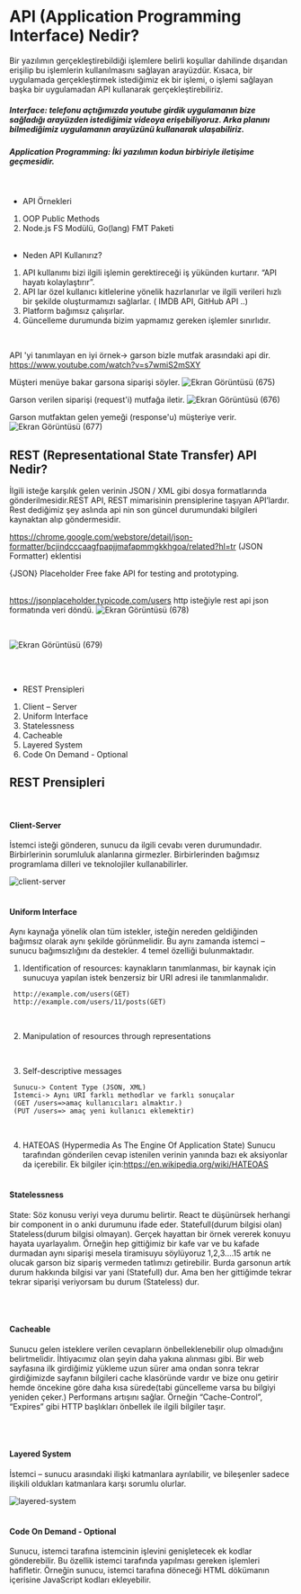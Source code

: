 # API (Application Programming Interface) Nedir?

Bir yazılımın gerçekleştirebildiği işlemlere belirli koşullar dahilinde dışarıdan erişilip bu işlemlerin kullanılmasını sağlayan arayüzdür. Kısaca, bir uygulamada gerçekleştirmek istediğimiz ek bir işlemi, o işlemi sağlayan başka bir uygulamadan API kullanarak gerçekleştirebiliriz.

##### Interface: telefonu açtığımızda youtube girdik uygulamanın bize sağladığı arayüzden istediğimiz videoya erişebiliyoruz. Arka planını bilmediğimiz uygulamanın arayüzünü kullanarak ulaşabiliriz.

##### Application Programming: İki yazılımın kodun birbiriyle iletişime geçmesidir.
</br>

* API Örnekleri
1. OOP Public Methods
2. Node.js FS Modülü, Go(lang) FMT Paketi
</br></br>

* Neden API Kullanırız?
1. API kullanımı bizi ilgili işlemin gerektireceği iş yükünden kurtarır. “API hayatı kolaylaştırır”.
2. API lar özel kullanıcı kitlelerine yönelik hazırlanırlar ve ilgili verileri hızlı bir şekilde oluşturmamızı sağlarlar. ( IMDB API, GitHub API ..)
3. Platform bağımsız çalışırlar.
4. Güncelleme durumunda bizim yapmamız gereken işlemler sınırlıdır.

</br>

API 'yi tanımlayan en iyi örnek-> garson bizle mutfak arasındaki api dir. 
https://www.youtube.com/watch?v=s7wmiS2mSXY



Müşteri menüye bakar garsona siparişi söyler.
![Ekran Görüntüsü (675)](https://user-images.githubusercontent.com/74673470/195401791-7c50aa94-4d2e-4aa0-bab6-848a9b2dccea.png)

Garson verilen siparişi (request'i) mutfağa iletir.
![Ekran Görüntüsü (676)](https://user-images.githubusercontent.com/74673470/195401792-b7f6f1b7-1e92-4a16-8559-2db5ac3d947e.png)

Garson mutfaktan gelen yemeği (response'u) müşteriye verir.
![Ekran Görüntüsü (677)](https://user-images.githubusercontent.com/74673470/195401797-89bbabb5-b712-4c79-b6c7-b6dc37896d54.png)




## REST (Representational State Transfer) API Nedir?
İlgili isteğe karşılık gelen verinin JSON / XML gibi dosya formatlarında gönderilmesidir.REST API, REST mimarisinin prensiplerine taşıyan API’lardır.
Rest dediğimiz şey aslında api nin son güncel durumundaki bilgileri kaynaktan alıp göndermesidir.

https://chrome.google.com/webstore/detail/json-formatter/bcjindcccaagfpapjjmafapmmgkkhgoa/related?hl=tr (JSON Formatter) eklentisi
<br/> 

{JSON} Placeholder
Free fake API for testing and prototyping.
<br/> <br/> 

https://jsonplaceholder.typicode.com/users
http isteğiyle rest api json formatında veri döndü.
![Ekran Görüntüsü (678)](https://user-images.githubusercontent.com/74673470/195405665-054809fb-9a81-48e9-89f9-9dafeb46b990.png)

<br/> 

![Ekran Görüntüsü (679)](https://user-images.githubusercontent.com/74673470/195405668-f171f5df-e02d-4e14-808c-4abf5d80c270.png)

<br/><br/>


* REST Prensipleri
1. Client – Server
2. Uniform Interface
3. Statelessness
4. Cacheable
5. Layered System
6. Code On Demand - Optional



## REST Prensipleri
<br/>

#### Client-Server
İstemci isteği gönderen, sunucu da ilgili cevabı veren durumundadır. Birbirlerinin sorumluluk alanlarına girmezler. Birbirlerinden bağımsız programlama dilleri ve teknolojiler kullanabilirler.
<br/>

![client-server](https://user-images.githubusercontent.com/74673470/195564057-392bee01-69c9-474c-92d1-9ef33adea43a.jpg)
<br/><br/>

#### Uniform Interface
Aynı kaynağa yönelik olan tüm istekler, isteğin nereden geldiğinden bağımsız olarak aynı şekilde görünmelidir. Bu aynı zamanda istemci – sunucu bağımsızlığını da destekler. 4 temel özelliği bulunmaktadır.
<br/>

1. Identification of resources: kaynakların tanımlanması, bir kaynak için sunucuya yapılan istek benzersiz bir URI adresi ile tanımlanmalıdır.
 ```
  http://example.com/users(GET)
  http://example.com/users/11/posts(GET)
 ```
<br/>

 2. Manipulation of resources through representations

<br/>

 3. Self-descriptive messages
```
 Sunucu-> Content Type (JSON, XML)
 İstemci-> Aynı URI farklı methodlar ve farklı sonuçalar 
 (GET /users=>amaç kullanıcıları almaktır.) 
 (PUT /users=> amaç yeni kullanıcı eklemektir) 
```
<br/>


4. HATEOAS (Hypermedia As The Engine Of Application State)
Sunucu tarafından gönderilen cevap istenilen verinin yanında bazı ek aksiyonlar da içerebilir.
Ek bilgiler için:https://en.wikipedia.org/wiki/HATEOAS
<br/><br/>

#### Statelessness
State: Söz konusu veriyi veya durumu belirtir. React te düşünürsek herhangi bir component in o anki durumunu ifade eder.
Statefull(durum bilgisi olan)
Stateless(durum bilgisi olmayan).
Gerçek hayattan bir örnek vererek konuyu hayata uyarlayalım. Örneğin hep gittiğimiz bir kafe var ve bu kafade durmadan aynı siparişi mesela tiramisuyu söylüyoruz 1,2,3....15 artık ne olucak garson biz sipariş vermeden tatlımızı getirebilir. Burda garsonun artık durum hakkında bilgisi var yani (Statefull) dur. Ama ben her gittiğimde tekrar tekrar siparişi veriyorsam bu durum (Stateless) dur.

<br/><br/>

#### Cacheable
Sunucu gelen isteklere verilen cevapların önbelleklenebilir olup olmadığını belirtmelidir.
İhtiyacımız olan şeyin daha yakına alınması gibi.
Bir web sayfasına ilk girdiğimiz yükleme uzun sürer ama ondan sonra tekrar girdiğimizde sayfanın bilgileri cache klasöründe vardır ve bize onu getirir hemde öncekine göre daha kısa sürede(tabi güncelleme varsa bu bilgiyi yeniden çeker.) Performans artışını sağlar.
Örneğin “Cache-Control”, “Expires” gibi HTTP başlıkları önbellek ile ilgili bilgiler taşır.

<br/><br/>



#### Layered System 
İstemci – sunucu arasındaki ilişki katmanlara ayrılabilir, ve bileşenler sadece ilişkili oldukları katmanlara karşı sorumlu olurlar.
<br/>

![layered-system](https://user-images.githubusercontent.com/74673470/195564054-dd5dc18c-b7e3-4a2d-85f4-ce80b9d57550.jpeg)
<br/><br/>

#### Code On Demand - Optional
Sunucu, istemci tarafına istemcinin işlevini genişletecek ek kodlar gönderebilir. Bu özellik istemci tarafında yapılması gereken işlemleri hafifletir.
Örneğin sunucu, istemci tarafına döneceği HTML dökümanın içerisine JavaScript kodları ekleyebilir.
<br/><br/>